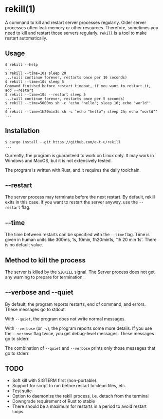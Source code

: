 # rekill(1)

A command to kill and restart server processes regularly.
Older server processes often leak memory or other resources. Therefore,
sometimes you need to kill and restart those servers regularly.
`rekill` is a tool to make restart automatically.

## Usage

```console
$ rekill --help
...
$ rekill --time=10s sleep 20
...(will continue forever, restarts once per 10 seconds)
$ rekill --time=10s sleep 5
Command finished before restart timeout, if you want to restart it, add --restart
$ rekill --time=10s --restart sleep 5
...(will continue forever, restarts once per 5 seconds)
$ rekill --time=5000ms sh -c 'echo "hello"; sleep 10; echo "world"'
...
$ rekill --time=1h20min3s sh -c 'echo "hello"; sleep 2h; echo "world"'
...
```

## Installation

```console
$ cargo install --git https://github.com/e-t-u/rekill
...
```

Currently, the program is guaranteed to work on Linux only. It may work in Windows and MacOS, but it is not extensively tested.

The program is written with Rust, and it requires the daily toolchain.

## --restart

The server process may terminate before the next restart. By default, rekill exits in this case. If you want to restart the server anyway, use the `--restart` flag.

## --time

The time between restarts can be specified with the `--time` flag. Time is given in human units like 300ms, 1s, 10min, 1h20min1s, '1h 20 min 1s'. There is no default value.

## Method to kill the process

The server is killed by the `SIGKILL` signal. The Server process does not get any warning to prepare for termination.

## --verbose and --quiet

By default, the program reports restarts, end of command, and errors. These messages go to stdout.

With `--quiet`, the program does not write normal messages.

With `--verbose` (or `-v`), the program reports some more details. If you use the `--verbose`  flag twice, you get debug-level messages. These messages go to stderr.

The combination of `--quiet` and `--verbose` prints only those messages that go to stderr.

## TODO

- Soft kill with SIGTERM first (non-portable).
- Support for script to run before restart to clean files, etc.
- Test suite
- Option to daemonize the rekill process, i.e. detach from the terminal
- Downgrade requirement of Rust to stable
- There should be a maximum for restarts in a period to avoid restart loops
